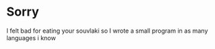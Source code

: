 # Sorry

I felt bad for eating your souvlaki so I wrote a small program in as many languages i know
